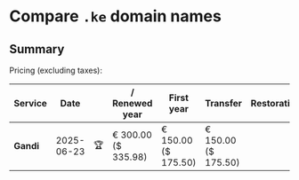 # Compare `.ke` domain names

## Summary

Pricing (excluding taxes):

| Service | Date |  | / Renewed year | First year | Transfer | Restoration |
|--|--|--|--|--|--|--|
| **Gandi** | 2025-06-23 | 🏆 | € 300.00<br>($ 335.98) | € 150.00<br>($ 175.50) | € 150.00<br>($ 175.50) |  |
